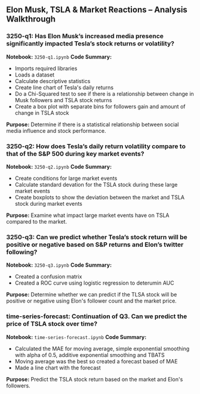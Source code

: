 ## Elon Musk, TSLA & Market Reactions – Analysis Walkthrough

### 3250-q1: Has Elon Musk’s increased media presence significantly impacted Tesla’s stock returns or volatility?​

**Notebook:** `3250-q1.ipynb`
**Code Summary:**

- Imports required libraries
- Loads a dataset
- Calculate descriptive statistics
- Create line chart of Tesla's daily returns
- Do a Chi-Squared test to see if there is a relationship between change in Musk followers and TSLA stock returns
- Create a box plot with separate bins for followers gain and amount of change in TSLA stock

**Purpose:** Determine if there is a statistical relationship between social media influence and stock performance.

### 3250-q2: How does Tesla’s daily return volatility compare to that of the S&P 500 during key market events?

**Notebook:** `3250-q2.ipynb`
**Code Summary:**

- Create conditions for large market events
- Calculate standard devation for the TSLA stock during these large market events
- Create boxplots to show the deviation between the market and TSLA stock during market events

**Purpose:** Examine what impact large market events have on TSLA compared to the market.

### 3250-q3: Can we predict whether Tesla’s stock return will be positive or negative based on S&P returns and Elon’s twitter following?

**Notebook:** `3250-q3.ipynb`
**Code Summary:**

- Created a confusion matrix
- Created a ROC curve using logistic regression to deterumin AUC

**Purpose:** Determine whether we can predict if the TLSA stock will be positive or negative using Elon's follower count and the market price.

### time-series-forecast: Continuation of Q3. Can we predict the price of TSLA stock over time?

**Notebook:** `time-series-forecast.ipynb`
**Code Summary:**

- Calculated the MAE for moving average, simple exponential smoothing with alpha of 0.5, additive exponential smoothing and TBATS
- Moving average was the best so created a forecast based of MAE
- Made a line chart with the forecast

**Purpose:** Predict the TSLA stock return based on the market and Elon's followers.
